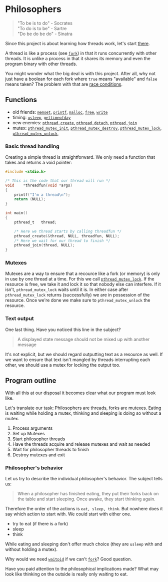 # Philosophers
> "To be is to do" - Socrates<br>
> "To do is to be" - Sartre<br>
> "Do be do be do" - Sinatra<br>

Since this project is about learning how threads work, let's start [there][wiki-thread].

A thread is like a process (see [`fork`][fork]) in that it runs concurrently with other threads. It is unlike a process in that it shares its memory and even the program binary with other threads.

You might wonder what the big deal is with this project. After all, why not just have a boolean for each fork where `true` means "available" and `false` means taken? The problem with that are [race conditions][wiki-race].

## Functions
- old friends: [`memset`][memset], [`printf`][printf], [`malloc`][malloc], [`free`][free], [`write`][write]
- timing: [`usleep`][usleep], [`gettimeofday`][gettimeofday]
- new enemies: [`pthread_create`][pthread_create], [`pthread_detach`][pthread_detach], [`pthread_join`][pthread_join]
- mutex: [`pthread_mutex_init`][pthread_mutex_init], [`pthread_mutex_destroy`][pthread_mutex_destroy], [`pthread_mutex_lock`][pthread_mutex_lock], [`pthread_mutex_unlock`][pthread_mutex_unlock],

### Basic thread handling
Creating a simple thread is straightforward. We only need a function that takes and returns a void pointer:

```C
#include <stdio.h>

/* This is the code that our thread will run */
void	*threadfun(void *args)
{
	printf("I'm a thread\n");
	return (NULL);
}

int	main()
{
	pthread_t	thread;

	/* Here we thread starts by calling threadfun */
	pthread_create(&thread, NULL, threadfun, NULL);
	/* Here we wait for our thread to finish */
	pthread_join(thread, NULL);
}
```

### Mutexes
Mutexes are a way to ensure that a recource like a fork (or memory) is only in use by one thread at a time. For this we call [`pthread_mutex_lock`][pthread_mutex_lock]. If the resource is free, we take it and lock it so that nobody else can interfere. If it isn't, `pthread_mutex_lock` waits until it is. In either case after `pthread_mutex_lock` returns (successfully) we are in possession of the resource. Once we're done we make sure to `pthread_mutex_unlock` the resource.

### Text output
One last thing. Have you noticed this line in the subject?

> A displayed state message should not be mixed up with another message

It's not explicit, but we should regard outputting text as a resource as well. If we want to ensure that text isn't mangled by threads interrupting each other, we should use a mutex for locking the output too.

## Program outline
With all this at our disposal it becomes clear what our program must look like.

Let's translate our task: Philosophers are threads, forks are mutexes. Eating is waiting while holding a mutex, thinking and sleeping is doing so without a mutex.

1. Process arguments
2. Set up Mutexes
3. Start philosopher threads
4. Have the threads acquire and release mutexes and wait as needed
5. Wait for philosopher threads to finish
6. Destroy mutexes and exit

### Philosopher's behavior
Let us try to describe the individual philosopher's behavior. The subject tells us:

> When a philosopher has finished eating, they put their forks back on the table and start sleeping. Once awake, they start thinking again.

Therefore the order of the actions is `eat, sleep, think`. But nowhere does it say which action to start with. We could start with either one.

- try to eat (if there is a fork)
- sleep
- think

While eating and sleeping don't offer much choice (they are `usleep` with and without holding a mutex).



Why would we need [`waitpid`][waitpid] if we can't [`fork`][fork]? Good question.

Have you paid attention to the philosophical implications made? What may look like thinking on the outside is really only waiting to eat.




[wiki-thread]:		https://en.wikipedia.org/wiki/Thread_(computing)
[wiki-race]:		https://en.wikipedia.org/wiki/Race_condition

[fork]:						https://www.man7.org/linux/man-pages/man2/fork.2.html
[waitpid]:					https://www.man7.org/linux/man-pages/man2/waitpid.2.html

[memset]:					https://www.man7.org/linux/man-pages/man3/memset.3.html
[printf]:					https://www.man7.org/linux/man-pages/man3/printf.3.html
[malloc]:					https://www.man7.org/linux/man-pages/man3/malloc.3.html
[free]:						https://www.man7.org/linux/man-pages/man3/free.3.html
[write]:					https://www.man7.org/linux/man-pages/man2/write.2.html
[usleep]:					https://www.man7.org/linux/man-pages/man3/usleep.3.html
[gettimeofday]:				https://www.man7.org/linux/man-pages/man2/gettimeofday.2.html
[pthread_create]:			https://www.man7.org/linux/man-pages/man3/pthread_create.3.html
[pthread_detach]:			https://www.man7.org/linux/man-pages/man3/pthread_detach.3.html
[pthread_join]:				https://www.man7.org/linux/man-pages/man3/pthread_join.3.html
[pthread_mutex_init]:		https://pubs.opengroup.org/onlinepubs/9699919799/functions/pthread_mutex_init.html
[pthread_mutex_destroy]:	https://pubs.opengroup.org/onlinepubs/9699919799/functions/pthread_mutex_init.html
[pthread_mutex_lock]:		https://pubs.opengroup.org/onlinepubs/9699919799/functions/pthread_mutex_lock.html
[pthread_mutex_unlock]:		https://pubs.opengroup.org/onlinepubs/9699919799/functions/pthread_mutex_lock.html